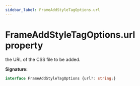 ```yaml
---
sidebar_label: FrameAddStyleTagOptions.url
---
```

# FrameAddStyleTagOptions.url property

the URL of the CSS file to be added.

**Signature:**

```typescript
interface FrameAddStyleTagOptions {url?: string;}
```
